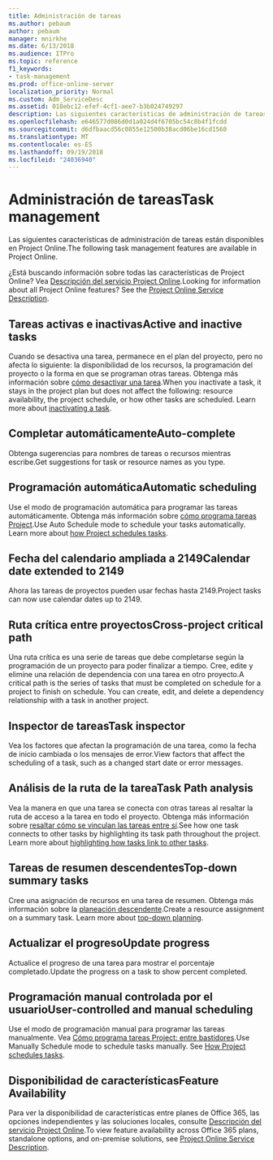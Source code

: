 ```yaml
---
title: Administración de tareas
ms.author: pebaum
author: pebaum
manager: mnirkhe
ms.date: 6/13/2018
ms.audience: ITPro
ms.topic: reference
f1_keywords:
- task-management
ms.prod: office-online-server
localization_priority: Normal
ms.custom: Adm_ServiceDesc
ms.assetid: 018ebc12-efef-4cf1-aee7-b3b024749297
description: Las siguientes características de administración de tareas están disponibles en Project Online.
ms.openlocfilehash: e646577d086d0d1a024d4f6705bc54c8b4f1fcdd
ms.sourcegitcommit: d6dfbaacd56c0855e12500b38acd06be16cd1560
ms.translationtype: MT
ms.contentlocale: es-ES
ms.lasthandoff: 09/19/2018
ms.locfileid: "24036940"
---
```

# <a name="task-management"></a><span data-ttu-id="fea9f-103">Administración de tareas</span><span class="sxs-lookup"><span data-stu-id="fea9f-103">Task management</span></span>

<span data-ttu-id="fea9f-104">Las siguientes características de administración de tareas están disponibles en Project Online.</span><span class="sxs-lookup"><span data-stu-id="fea9f-104">The following task management features are available in Project Online.</span></span>
  
<span data-ttu-id="fea9f-p101">¿Está buscando información sobre todas las características de Project Online? Vea [Descripción del servicio Project Online](project-online-service-description.md).</span><span class="sxs-lookup"><span data-stu-id="fea9f-p101">Looking for information about all Project Online features? See the [Project Online Service Description](project-online-service-description.md).</span></span>
  
## <a name="active-and-inactive-tasks"></a><span data-ttu-id="fea9f-107">Tareas activas e inactivas</span><span class="sxs-lookup"><span data-stu-id="fea9f-107">Active and inactive tasks</span></span>
<span data-ttu-id="fea9f-108"><a name="bkmk_ActiveInactiveTasks"> </a></span><span class="sxs-lookup"><span data-stu-id="fea9f-108"></span></span>

<span data-ttu-id="fea9f-p102">Cuando se desactiva una tarea, permanece en el plan del proyecto, pero no afecta lo siguiente: la disponibilidad de los recursos, la programación del proyecto o la forma en que se programan otras tareas. Obtenga más información sobre [cómo desactivar una tarea](https://go.microsoft.com/fwlink/p/?LinkId=271335).</span><span class="sxs-lookup"><span data-stu-id="fea9f-p102">When you inactivate a task, it stays in the project plan but does not affect the following: resource availability, the project schedule, or how other tasks are scheduled. Learn more about [inactivating a task](https://go.microsoft.com/fwlink/p/?LinkId=271335).</span></span>
  
## <a name="auto-complete"></a><span data-ttu-id="fea9f-111">Completar automáticamente</span><span class="sxs-lookup"><span data-stu-id="fea9f-111">Auto-complete</span></span>
<span data-ttu-id="fea9f-112"><a name="bkmk_AutoComplete"> </a></span><span class="sxs-lookup"><span data-stu-id="fea9f-112"></span></span>

<span data-ttu-id="fea9f-113">Obtenga sugerencias para nombres de tareas o recursos mientras escribe.</span><span class="sxs-lookup"><span data-stu-id="fea9f-113">Get suggestions for task or resource names as you type.</span></span> 
  
## <a name="automatic-scheduling"></a><span data-ttu-id="fea9f-114">Programación automática</span><span class="sxs-lookup"><span data-stu-id="fea9f-114">Automatic scheduling</span></span>
<span data-ttu-id="fea9f-115"><a name="bkmk_AutomaticScheduling"> </a></span><span class="sxs-lookup"><span data-stu-id="fea9f-115"></span></span>

<span data-ttu-id="fea9f-p103">Use el modo de programación automática para programar las tareas automáticamente. Obtenga más información sobre [cómo programa tareas Project](https://go.microsoft.com/fwlink/p/?LinkId=271331).</span><span class="sxs-lookup"><span data-stu-id="fea9f-p103">Use Auto Schedule mode to schedule your tasks automatically. Learn more about [how Project schedules tasks](https://go.microsoft.com/fwlink/p/?LinkId=271331).</span></span> 
  
## <a name="calendar-date-extended-to-2149"></a><span data-ttu-id="fea9f-118">Fecha del calendario ampliada a 2149</span><span class="sxs-lookup"><span data-stu-id="fea9f-118">Calendar date extended to 2149</span></span>
<span data-ttu-id="fea9f-119"><a name="bkmk_Calendardatextended"> </a></span><span class="sxs-lookup"><span data-stu-id="fea9f-119"></span></span>

<span data-ttu-id="fea9f-120">Ahora las tareas de proyectos pueden usar fechas hasta 2149.</span><span class="sxs-lookup"><span data-stu-id="fea9f-120">Project tasks can now use calendar dates up to 2149.</span></span> 
  
## <a name="cross-project-critical-path"></a><span data-ttu-id="fea9f-121">Ruta crítica entre proyectos</span><span class="sxs-lookup"><span data-stu-id="fea9f-121">Cross-project critical path</span></span>
<span data-ttu-id="fea9f-122"><a name="bkmk_Cross_projectcriticalpath"> </a></span><span class="sxs-lookup"><span data-stu-id="fea9f-122"></span></span>

<span data-ttu-id="fea9f-p104">Una ruta crítica es una serie de tareas que debe completarse según la programación de un proyecto para poder finalizar a tiempo. Cree, edite y elimine una relación de dependencia con una tarea en otro proyecto.</span><span class="sxs-lookup"><span data-stu-id="fea9f-p104">A critical path is the series of tasks that must be completed on schedule for a project to finish on schedule. You can create, edit, and delete a dependency relationship with a task in another project.</span></span> 
  
## <a name="task-inspector"></a><span data-ttu-id="fea9f-125">Inspector de tareas</span><span class="sxs-lookup"><span data-stu-id="fea9f-125">Task inspector</span></span>
<span data-ttu-id="fea9f-126"><a name="bkmk_Taskinspector"> </a></span><span class="sxs-lookup"><span data-stu-id="fea9f-126"></span></span>

<span data-ttu-id="fea9f-127">Vea los factores que afectan la programación de una tarea, como la fecha de inicio cambiada o los mensajes de error.</span><span class="sxs-lookup"><span data-stu-id="fea9f-127">View factors that affect the scheduling of a task, such as a changed start date or error messages.</span></span>
  
## <a name="task-path-analysis"></a><span data-ttu-id="fea9f-128">Análisis de la ruta de la tarea</span><span class="sxs-lookup"><span data-stu-id="fea9f-128">Task Path analysis</span></span>
<span data-ttu-id="fea9f-129"><a name="bkmk_TaskPath"> </a></span><span class="sxs-lookup"><span data-stu-id="fea9f-129"></span></span>

<span data-ttu-id="fea9f-p105">Vea la manera en que una tarea se conecta con otras tareas al resaltar la ruta de acceso a la tarea en todo el proyecto. Obtenga más información sobre [resaltar cómo se vinculan las tareas entre sí](https://go.microsoft.com/fwlink/p/?LinkId=271345).</span><span class="sxs-lookup"><span data-stu-id="fea9f-p105">See how one task connects to other tasks by highlighting its task path throughout the project. Learn more about [highlighting how tasks link to other tasks](https://go.microsoft.com/fwlink/p/?LinkId=271345).</span></span>
  
## <a name="top-down-summary-tasks"></a><span data-ttu-id="fea9f-132">Tareas de resumen descendentes</span><span class="sxs-lookup"><span data-stu-id="fea9f-132">Top-down summary tasks</span></span>
<span data-ttu-id="fea9f-133"><a name="bkmk_Topdownsummarytasks"> </a></span><span class="sxs-lookup"><span data-stu-id="fea9f-133"></span></span>

<span data-ttu-id="fea9f-p106">Cree una asignación de recursos en una tarea de resumen. Obtenga más información sobre la [planeación descendente](https://go.microsoft.com/fwlink/p/?LinkId=271333).</span><span class="sxs-lookup"><span data-stu-id="fea9f-p106">Create a resource assignment on a summary task. Learn more about [top-down planning](https://go.microsoft.com/fwlink/p/?LinkId=271333).</span></span>
  
## <a name="update-progress"></a><span data-ttu-id="fea9f-136">Actualizar el progreso</span><span class="sxs-lookup"><span data-stu-id="fea9f-136">Update progress</span></span>
<span data-ttu-id="fea9f-137"><a name="bkmk_Updateprogress"> </a></span><span class="sxs-lookup"><span data-stu-id="fea9f-137"></span></span>

<span data-ttu-id="fea9f-138">Actualice el progreso de una tarea para mostrar el porcentaje completado.</span><span class="sxs-lookup"><span data-stu-id="fea9f-138">Update the progress on a task to show percent completed.</span></span>
  
## <a name="user-controlled-and-manual-scheduling"></a><span data-ttu-id="fea9f-139">Programación manual controlada por el usuario</span><span class="sxs-lookup"><span data-stu-id="fea9f-139">User-controlled and manual scheduling</span></span>
<span data-ttu-id="fea9f-140"><a name="bkmk_User_controlledManualscheduling"> </a></span><span class="sxs-lookup"><span data-stu-id="fea9f-140"></span></span>

<span data-ttu-id="fea9f-p107">Use el modo de programación manual para programar las tareas manualmente. Vea [Cómo programa tareas Project: entre bastidores](https://go.microsoft.com/fwlink/p/?LinkId=271331).</span><span class="sxs-lookup"><span data-stu-id="fea9f-p107">Use Manually Schedule mode to schedule tasks manually. See [How Project schedules tasks](https://go.microsoft.com/fwlink/p/?LinkId=271331).</span></span>
  
## <a name="feature-availability"></a><span data-ttu-id="fea9f-143">Disponibilidad de características</span><span class="sxs-lookup"><span data-stu-id="fea9f-143">Feature Availability</span></span>
<span data-ttu-id="fea9f-144"><a name="bkmk_User_controlledManualscheduling"> </a></span><span class="sxs-lookup"><span data-stu-id="fea9f-144"></span></span>

<span data-ttu-id="fea9f-145">Para ver la disponibilidad de características entre planes de Office 365, las opciones independientes y las soluciones locales, consulte [Descripción del servicio Project Online](project-online-service-description.md).</span><span class="sxs-lookup"><span data-stu-id="fea9f-145">To view feature availability across Office 365 plans, standalone options, and on-premise solutions, see [Project Online Service Description](project-online-service-description.md).</span></span>
  

